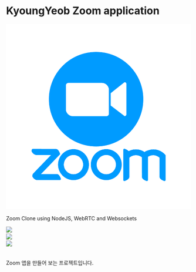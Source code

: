# KyoungYeob Zoom application
![ex_screenshot](/zoom_img.png)

Zoom Clone using NodeJS, WebRTC and Websockets

<img src="https://img.shields.io/badge/node.js-%23339933.svg?&style=for-the-badge&logo=node.js&logoColor=white" /> <br>
<img src="https://img.shields.io/badge/webrtc-%23333333.svg?&style=for-the-badge&logo=webrtc&logoColor=white" /> <br>
<img src="https://img.shields.io/badge/socket.io-%23010101.svg?&style=for-the-badge&logo=socket.io&logoColor=white" /> <br>


<br>Zoom 앱을 만들어 보는 프로젝트입니다.


